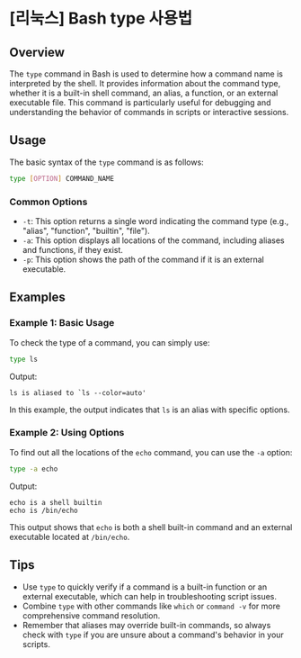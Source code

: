 # [리눅스] Bash type 사용법

## Overview
The `type` command in Bash is used to determine how a command name is interpreted by the shell. It provides information about the command type, whether it is a built-in shell command, an alias, a function, or an external executable file. This command is particularly useful for debugging and understanding the behavior of commands in scripts or interactive sessions.

## Usage
The basic syntax of the `type` command is as follows:

```bash
type [OPTION] COMMAND_NAME
```

### Common Options
- `-t`: This option returns a single word indicating the command type (e.g., "alias", "function", "builtin", "file").
- `-a`: This option displays all locations of the command, including aliases and functions, if they exist.
- `-p`: This option shows the path of the command if it is an external executable.

## Examples

### Example 1: Basic Usage
To check the type of a command, you can simply use:

```bash
type ls
```
Output:
```
ls is aliased to `ls --color=auto'
```
In this example, the output indicates that `ls` is an alias with specific options.

### Example 2: Using Options
To find out all the locations of the `echo` command, you can use the `-a` option:

```bash
type -a echo
```
Output:
```
echo is a shell builtin
echo is /bin/echo
```
This output shows that `echo` is both a shell built-in command and an external executable located at `/bin/echo`.

## Tips
- Use `type` to quickly verify if a command is a built-in function or an external executable, which can help in troubleshooting script issues.
- Combine `type` with other commands like `which` or `command -v` for more comprehensive command resolution.
- Remember that aliases may override built-in commands, so always check with `type` if you are unsure about a command's behavior in your scripts.
